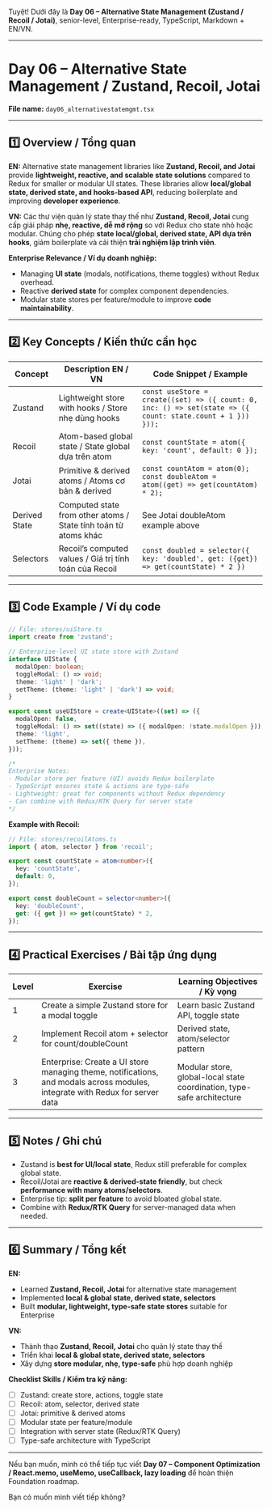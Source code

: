 Tuyệt! Dưới đây là **Day 06 – Alternative State Management (Zustand / Recoil / Jotai)**, senior-level, Enterprise-ready, TypeScript, Markdown + EN/VN.

---

# Day 06 – Alternative State Management / Zustand, Recoil, Jotai

**File name:** `day06_alternativestatemgmt.tsx`

---

## 1️⃣ Overview / Tổng quan

**EN:**
Alternative state management libraries like **Zustand, Recoil, and Jotai** provide **lightweight, reactive, and scalable state solutions** compared to Redux for smaller or modular UI states. These libraries allow **local/global state, derived state, and hooks-based API**, reducing boilerplate and improving **developer experience**.

**VN:**
Các thư viện quản lý state thay thế như **Zustand, Recoil, Jotai** cung cấp giải pháp **nhẹ, reactive, dễ mở rộng** so với Redux cho state nhỏ hoặc modular. Chúng cho phép **state local/global, derived state, API dựa trên hooks**, giảm boilerplate và cải thiện **trải nghiệm lập trình viên**.

**Enterprise Relevance / Ví dụ doanh nghiệp:**

* Managing **UI state** (modals, notifications, theme toggles) without Redux overhead.
* Reactive **derived state** for complex component dependencies.
* Modular state stores per feature/module to improve **code maintainability**.

---

## 2️⃣ Key Concepts / Kiến thức cần học

| Concept       | Description EN / VN                                             | Code Snippet / Example                                                                                     |
| ------------- | --------------------------------------------------------------- | ---------------------------------------------------------------------------------------------------------- |
| Zustand       | Lightweight store with hooks / Store nhẹ dùng hooks             | `const useStore = create((set) => ({ count: 0, inc: () => set(state => ({ count: state.count + 1 })) }));` |
| Recoil        | Atom-based global state / State global dựa trên atom            | `const countState = atom({ key: 'count', default: 0 });`                                                   |
| Jotai         | Primitive & derived atoms / Atoms cơ bản & derived              | `const countAtom = atom(0); const doubleAtom = atom((get) => get(countAtom) * 2);`                         |
| Derived State | Computed state from other atoms / State tính toán từ atoms khác | See Jotai doubleAtom example above                                                                         |
| Selectors     | Recoil’s computed values / Giá trị tính toán của Recoil         | `const doubled = selector({ key: 'doubled', get: ({get}) => get(countState) * 2 })`                        |

---

## 3️⃣ Code Example / Ví dụ code

```ts
// File: stores/uiStore.ts
import create from 'zustand';

// Enterprise-level UI state store with Zustand
interface UIState {
  modalOpen: boolean;
  toggleModal: () => void;
  theme: 'light' | 'dark';
  setTheme: (theme: 'light' | 'dark') => void;
}

export const useUIStore = create<UIState>((set) => ({
  modalOpen: false,
  toggleModal: () => set((state) => ({ modalOpen: !state.modalOpen })),
  theme: 'light',
  setTheme: (theme) => set({ theme }),
}));

/*
Enterprise Notes:
- Modular store per feature (UI) avoids Redux boilerplate
- TypeScript ensures state & actions are type-safe
- Lightweight: great for components without Redux dependency
- Can combine with Redux/RTK Query for server state
*/
```

**Example with Recoil:**

```ts
// File: stores/recoilAtoms.ts
import { atom, selector } from 'recoil';

export const countState = atom<number>({
  key: 'countState',
  default: 0,
});

export const doubleCount = selector<number>({
  key: 'doubleCount',
  get: ({ get }) => get(countState) * 2,
});
```

---

## 4️⃣ Practical Exercises / Bài tập ứng dụng

| Level | Exercise                                                                                                                     | Learning Objectives / Kỳ vọng                                          |
| ----- | ---------------------------------------------------------------------------------------------------------------------------- | ---------------------------------------------------------------------- |
| 1     | Create a simple Zustand store for a modal toggle                                                                             | Learn basic Zustand API, toggle state                                  |
| 2     | Implement Recoil atom + selector for count/doubleCount                                                                       | Derived state, atom/selector pattern                                   |
| 3     | Enterprise: Create a UI store managing theme, notifications, and modals across modules, integrate with Redux for server data | Modular store, global-local state coordination, type-safe architecture |

---

## 5️⃣ Notes / Ghi chú

* Zustand is **best for UI/local state**, Redux still preferable for complex global state.
* Recoil/Jotai are **reactive & derived-state friendly**, but check **performance with many atoms/selectors**.
* Enterprise tip: **split per feature** to avoid bloated global state.
* Combine with **Redux/RTK Query** for server-managed data when needed.

---

## 6️⃣ Summary / Tổng kết

**EN:**

* Learned **Zustand, Recoil, Jotai** for alternative state management
* Implemented **local & global state, derived state, selectors**
* Built **modular, lightweight, type-safe state stores** suitable for Enterprise

**VN:**

* Thành thạo **Zustand, Recoil, Jotai** cho quản lý state thay thế
* Triển khai **local & global state, derived state, selectors**
* Xây dựng **store modular, nhẹ, type-safe** phù hợp doanh nghiệp

**Checklist Skills / Kiểm tra kỹ năng:**

* [ ] Zustand: create store, actions, toggle state
* [ ] Recoil: atom, selector, derived state
* [ ] Jotai: primitive & derived atoms
* [ ] Modular state per feature/module
* [ ] Integration with server state (Redux/RTK Query)
* [ ] Type-safe architecture with TypeScript

---

Nếu bạn muốn, mình có thể tiếp tục viết **Day 07 – Component Optimization / React.memo, useMemo, useCallback, lazy loading** để hoàn thiện Foundation roadmap.

Bạn có muốn mình viết tiếp không?
